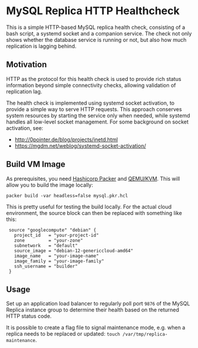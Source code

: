 # MySQL Replica HTTP Healthcheck

This is a simple HTTP-based MySQL replica health check, consisting of a bash script, a systemd socket and a companion service. The check not only shows whether the database service is running or not, but also how much replication is lagging behind.

## Motivation
HTTP as the protocol for this health check is used to provide rich status information beyond simple connectivity checks, allowing validation of replication lag.

The health check is implemented using systemd socket activation, to provide a simple way to serve HTTP requests.  This approach conserves system resources by starting the service only when needed, while systemd handles all low-level socket management. For some background on socket activation, see:
- http://0pointer.de/blog/projects/inetd.html
- https://mgdm.net/weblog/systemd-socket-activation/

## Build VM Image
As prerequisites, you need [Hashicorp Packer](https://developer.hashicorp.com/packer) and [QEMU/KVM](https://www.qemu.org). This will allow you to build the image locally:
```
packer build -var headless=false mysql.pkr.hcl
```

This is pretty useful for testing the build locally. For the actual cloud environment, the source block can then be replaced with something like this:
```
 source "googlecompute" "debian" {
   project_id   = "your-project-id"
   zone         = "your-zone"
   subnetwork   = "default"
   source_image = "debian-12-genericcloud-amd64"
   image_name   = "your-image-name"
   image_family = "your-image-family"
   ssh_username = "builder"
 }
```

## Usage
Set up an application load balancer to regularly poll port `9876` of the MySQL Replica instance group to determine their health based on the returned HTTP status code.

It is possible to create a flag file to signal maintenance mode, e.g. when a replica needs to be replaced or updated: `touch /var/tmp/replica-maintenance`.

